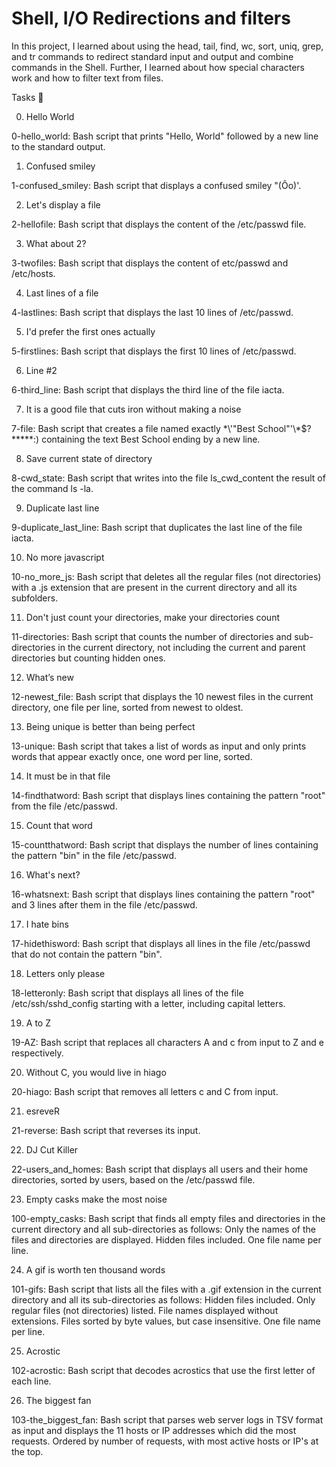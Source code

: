 # Shell, I/O Redirections and filters
In this project, I learned about using the head, tail, find, wc, sort, uniq, grep, and tr commands to redirect standard input and output and combine commands in the Shell. Further, I learned about how special characters work and how to filter text from files.

Tasks 📃

0. Hello World

0-hello_world: Bash script that prints "Hello, World" followed by a new line to the standard output.

1. Confused smiley

1-confused_smiley: Bash script that displays a confused smiley "(Ôo)'.

2. Let's display a file

2-hellofile: Bash script that displays the content of the /etc/passwd file.

3. What about 2?

3-twofiles: Bash script that displays the content of etc/passwd and /etc/hosts.

4. Last lines of a file

4-lastlines: Bash script that displays the last 10 lines of /etc/passwd.

5. I'd prefer the first ones actually

5-firstlines: Bash script that displays the first 10 lines of /etc/passwd.

6. Line #2

6-third_line: Bash script that displays the third line of the file iacta.

7. It is a good file that cuts iron without making a noise

7-file: Bash script that creates a file named exactly \*\\'"Best School"\'\\*$\?\*\*\*\*\*:) containing the text Best School ending by a new line.

8. Save current state of directory

8-cwd_state: Bash script that writes into the file ls_cwd_content the result of the command ls -la.

9. Duplicate last line

9-duplicate_last_line: Bash script that duplicates the last line of the file iacta.

10. No more javascript


10-no_more_js: Bash script that deletes all the regular files (not directories) with a .js extension that are present in the current directory and all its subfolders.

11. Don't just count your directories, make your directories count

11-directories: Bash script that counts the number of directories and sub-directories in the current directory, not including the current and parent directories but counting hidden ones.

12. What’s new

12-newest_file: Bash script that displays the 10 newest files in the current directory, one file per line, sorted from newest to oldest.

13. Being unique is better than being perfect

13-unique: Bash script that takes a list of words as input and only prints words that appear exactly once, one word per line, sorted.

14. It must be in that file


14-findthatword: Bash script that displays lines containing the pattern "root" from the file /etc/passwd.

15. Count that word


15-countthatword: Bash script that displays the number of lines containing the pattern "bin" in the file /etc/passwd.

16. What's next?


16-whatsnext: Bash script that displays lines containing the pattern "root" and 3 lines after them in the file /etc/passwd.

17. I hate bins

17-hidethisword: Bash script that displays all lines in the file /etc/passwd that do not contain the pattern "bin".

18. Letters only please


18-letteronly: Bash script that displays all lines of the file /etc/ssh/sshd_config starting with a letter, including capital letters.

19. A to Z

19-AZ: Bash script that replaces all characters A and c from input to Z and e respectively.

20. Without C, you would live in hiago

20-hiago: Bash script that removes all letters c and C from input.

21. esreveR

21-reverse: Bash script that reverses its input.

22. DJ Cut Killer

22-users_and_homes: Bash script that displays all users and their home directories, sorted by users, based on the /etc/passwd file.

23. Empty casks make the most noise


100-empty_casks: Bash script that finds all empty files and directories in the current directory and all sub-directories as follows:
Only the names of the files and directories are displayed.
Hidden files included.
One file name per line.

24. A gif is worth ten thousand words

101-gifs: Bash script that lists all the files with a .gif extension in the current directory and all its sub-directories as follows:
Hidden files included.
Only regular files (not directories) listed.
File names displayed without extensions.
Files sorted by byte values, but case insensitive.
One file name per line.

25. Acrostic

102-acrostic: Bash script that decodes acrostics that use the first letter of each line.

26. The biggest fan

103-the_biggest_fan: Bash script that parses web server logs in TSV format as input and displays the 11 hosts or IP addresses which did the most requests.
Ordered by number of requests, with most active hosts or IP's at the top.
